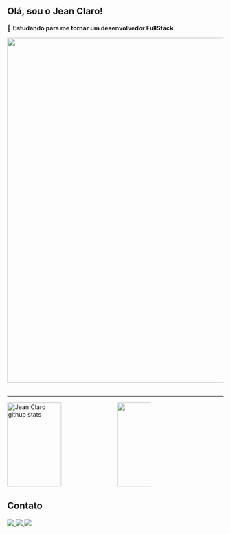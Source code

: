 ## Olá, sou o Jean Claro!
👀 **Estudando para me tornar um desenvolvedor FullStack**
<div>
  <img width="800" src="https://i.pinimg.com/originals/54/43/1f/54431f0022c01fa4f746f7ccc0db8f3f.jpg">
</div>

<br>
<hr>
<div>  
     <img width="50%" height="195px" src="https://github-readme-stats.vercel.app/api/top-langs/?username=JeanClaroCode&hide_progress=true&theme=dracula" alt="Jean Claro github stats" /> 
   <img width="39.5%" height="195px" src="https://github-readme-stats.vercel.app/api?username=JeanClaroCode&show_icons=true&theme=dracula" />
</div>


## Contato
<div>
    <a href="mailto:jeanclaro16@gmail.com">
        <img src="https://img.shields.io/badge/Gmail-D14836?style=for-the-badge&logo=gmail&logoColor=white">
    </a>
    <a href="https://wa.me/61992689268">
        <img src="https://img.shields.io/badge/WhatsApp-25D366?style=for-the-badge&logo=whatsapp&logoColor=white">
    </a>
    <a href="https://www.linkedin.com/in/jeanclaro/">
        <img src="https://img.shields.io/badge/LinkedIn-0077B5?style=for-the-badge&logo=linkedin&logoColor=white">
    </a>
</div>
